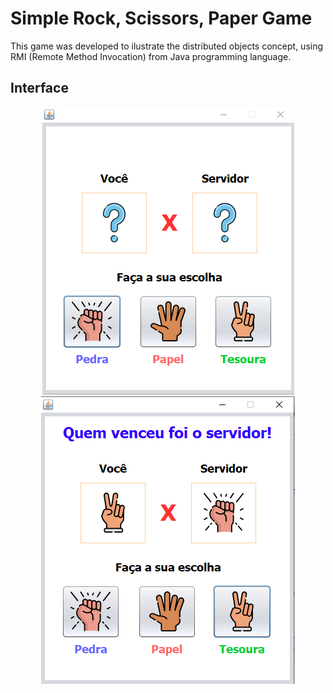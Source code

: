 # Simple Rock, Scissors, Paper Game
This game was developed to ilustrate the distributed objects concept, using RMI (Remote Method Invocation) from Java programming language. 

## Interface
<p align="center">
  <img src="_imagem/interface1.png" alt="RockScissorsPaperInterface1"/>
  <img src="_imagem/interface2.png" alt="RockScissorsPaperInterface1"/>
</p>
